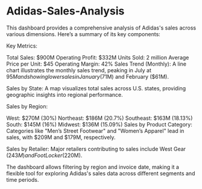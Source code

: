 # Adidas-Sales-Analysis

This dashboard provides a comprehensive analysis of Adidas's sales across various dimensions. Here’s a summary of its key components:

Key Metrics:

Total Sales: $900M
Operating Profit: $332M
Units Sold: 2 million
Average Price per Unit: $45
Operating Margin: 42%
Sales Trend (Monthly): A line chart illustrates the monthly sales trend, peaking in July at $95M and showing lower sales in January ($71M) and February ($61M).

Sales by State: A map visualizes total sales across U.S. states, providing geographic insights into regional performance.

Sales by Region:

West: $270M (30%)
Northeast: $186M (20.7%)
Southeast: $163M (18.13%)
South: $145M (16%)
Midwest: $136M (15.09%)
Sales by Product Category: Categories like "Men’s Street Footwear" and "Women’s Apparel" lead in sales, with $209M and $179M, respectively.

Sales by Retailer: Major retailers contributing to sales include West Gear ($243M) and Foot Locker ($220M).

The dashboard allows filtering by region and invoice date, making it a flexible tool for exploring Adidas's sales data across different segments and time periods.
